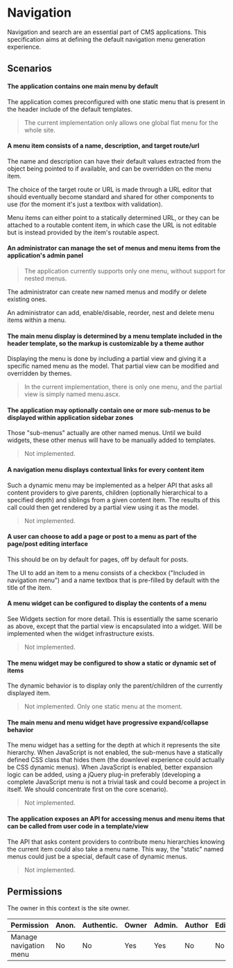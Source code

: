Navigation
==========

Navigation and search are an essential part of CMS applications. This specification aims at defining the default navigation menu generation experience.

## Scenarios

#### The application contains one main menu by default
The application comes preconfigured with one static menu that is present in the header include of the default templates.

> The current implementation only allows one global flat menu for the whole site.

#### A menu item consists of a name, description, and target route/url
The name and description can have their default values extracted from the object being pointed to if available, and can be overridden on the menu item.

The choice of the target route or URL is made through a URL editor that should eventually become standard and shared for other components to use (for the moment it's just a textbox with validation).

Menu items can either point to a statically determined URL, or they can be attached to a routable content item, in which case the URL is not editable but is instead provided by the item's routable aspect.

#### An administrator can manage the set of menus and menu items from the application's admin panel

> The application currently supports only one menu, without support for nested menus.

The administrator can create new named menus and modify or delete existing ones.

An administrator can add, enable/disable, reorder, nest and delete menu items within a menu.

#### The main menu display is determined by a menu template included in the header template, so the markup is customizable by a theme author

Displaying the menu is done by including a partial view and giving it a specific named menu as the model. That partial view can be modified and overridden by themes.

> In the current implementation, there is only one menu, and the partial view is simply named menu.ascx.

#### The application may optionally contain one or more sub-menus to be displayed within application sidebar zones

Those "sub-menus" actually are other named menus. Until we build widgets, these other menus will have to be manually added to templates.

> Not implemented.

#### A navigation menu displays contextual links for every content item

Such a dynamic menu may be implemented as a helper API that asks all content providers to give parents, children (optionally hierarchical to a specified depth) and siblings from a given content item. The results of this call could then get rendered by a partial view using it as the model.

> Not implemented.

#### A user can choose to add a page or post to a menu as part of the page/post editing interface

This should be on by default for pages, off by default for posts.

The UI to add an item to a menu consists of a checkbox ("Included in navigation menu") and a name textbox that is pre-filled by default with the title of the item.

#### A menu widget can be configured to display the contents of a menu

See Widgets section for more detail. This is essentially the same scenario as above, except that the partial view is encapsulated into a widget. Will be implemented when the widget infrastructure exists.

> Not implemented.

#### The menu widget may be configured to show a static or dynamic set of items

The dynamic behavior is to display only the parent/children of the currently displayed item.

> Not implemented. Only one static menu at the moment.

#### The main menu and menu widget have progressive expand/collapse behavior

The menu widget has a setting for the depth at which it represents the site hierarchy. When JavaScript is not enabled, the sub-menus have a statically defined CSS class that hides them (the downlevel experience could actually be CSS dynamic menus). When JavaScript is enabled, better expansion logic can be added, using a jQuery plug-in preferably (developing a complete JavaScript menu is not a trivial task and could become a project in itself. We should concentrate first on the core scenario).

> Not implemented.

#### The application exposes an API for accessing menus and menu items that can be called from user code in a template/view

The API that asks content providers to contribute menu hierarchies knowing the current item could also take a menu name. This way, the "static" named menus could just be a special, default case of dynamic menus.

> Not implemented.

## Permissions
The owner in this context is the site owner.

Permission             | Anon. | Authentic. | Owner | Admin. | Author | Editor
---------------------- | ----- | ---------- | ----- | ------ | ------ | ------
Manage navigation menu | No    | No         | Yes   | Yes    | No     | No
